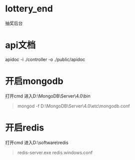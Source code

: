 # lottery_end
抽奖后台

# api文档
apidoc -i ./controller -o ./public/apidoc

# 开启mongodb
打开cmd 进入D:\MongoDB\Server\4.0\bin
> mongod -f D:\MongoDB\Server\4.0\etc\mongodb.conf

# 开启redis
打开cmd 进入D:\software\redis
> redis-server.exe redis.windows.conf
